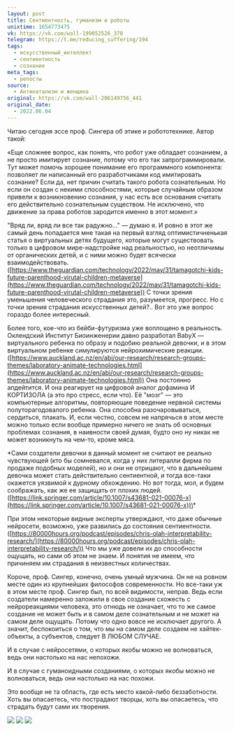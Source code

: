 ```yaml
---
layout: post
title: Сентиентность, гуманизм и роботы
unixtime: 1654773475
vk: https://vk.com/wall-199052526_370
telegram: https://t.me/reducing_suffering/194
tags:
  - искусственный_интеллект
  - сентиентность
  - сознание
meta_tags:
  - репосты
source:
  - Антинатализм и женщина
original: https://vk.com/wall-206149756_441
original_date:
  - 2022.06.04
---
```

Читаю сегодня эссе проф. Сингера об этике и робототехнике. Автор такой:

«Еще сложнее вопрос, как понять, что робот уже обладает сознанием, а не просто имитирует сознание, потому что его так запрограммировали. Тут может помочь хорошее понимание его программного компонента: позволяет ли написанный его разработчиками код имитировать сознание? Если да, нет причин считать такого робота сознательным. Но если он создан с некими способностями, которые случайным образом привели к возникновению сознания, у нас есть все основания считать его действительно сознательным существом. Не исключено, что движение за права роботов зародится именно в этот момент.»

"Вряд ли, вряд ли все так радужно..." — думаю я. И ровно в этот же самый день попадается мне такая на первый взгляд оптимистичненькая статья о виртуальных детях будущего, которые могут существовать только в цифровом мире-надстройке над реальностью, но неотличимы от органических детей, и с ними можно будет всячески взаимодействовать. ([https://www.theguardian.com/technology/2022/may/31/tamagotchi-kids-future-parenthood-virutal-children-metaverse](https://www.theguardian.com/technology/2022/may/31/tamagotchi-kids-future-parenthood-virutal-children-metaverse)) С точки зрения уменьшения человеческого страдания это, разумеется, прогресс. Но с точки зрения страдания искусственных детей?.. Вот это уже вопрос гораздо более интересный.

Более того, кое-что из бейби-футуризма уже воплощено в реальность. Оклендский Институт Биоинженерии давно разработал BabyX — виртуального ребенка по образу и подобию реальной девочки, и в этом виртуальном ребенке симулируются нейрохимические реакции. ([https://www.auckland.ac.nz/en/abi/our-research/research-groups-themes/laboratory-animate-technologies.html](https://www.auckland.ac.nz/en/abi/our-research/research-groups-themes/laboratory-animate-technologies.html)) Она постоянно апдейтится. И она реагирует на цифровой аналог дофамина И КОРТИЗОЛА (а это про стресс, если что). Её "мозг" — это компьютерные алгоритмы, повторяющие поведение нервной системы полуторагодовалого ребенка. Она способна разочаровываться, сердиться, плакать. И, если честно, совсем не напрячься в этом месте можно только если вообще примерно ничего не знать об основных проблемах сознания, в наивности своей думая, будто оно ну никак не может возникнуть на чем-то, кроме мяса. 

\*Сами создатели девочки в данный момент не считают ее реально чувствующей (кто бы сомневался, когда у них литералли фирма по продаже подобных моделей), но и они не отрицают, что в дальнейшем девочка может стать действительно сентиентной, и тогда все-таки окажется уязвимой к дурному обхождению. Но вот тогда, мол, и будем соображать, как же ее защищать от плохих людей. ([https://link.springer.com/article/10.1007/s43681-021-00076-x](https://link.springer.com/article/10.1007/s43681-021-00076-x))\*

При этом некоторые видные эксперты  утверждают, что даже обычные нейросети, возможно, уже развились до состояния сентиентности. ([https://80000hours.org/podcast/episodes/chris-olah-interpretability-research/](https://80000hours.org/podcast/episodes/chris-olah-interpretability-research/)) Что мы уже довели их до способности ощущать, но сами об этом не знаем. И понятия не имеем, что причиняем им страдания в неизвестных количествах.

Короче, проф. Сингер, конечно, очень умный мужчина. Он не на ровном месте один из крупнейших философов современности. Но все-таки уж в этом месте проф. Сингер был, по всей видимости, неправ. Ведь если создатели намеренно заложили в свое создание схожесть с нейрореакциями человека, это отнюдь не означает, что то же самое создание не может быть и в самом деле сознательным и не может на самом деле ощущать. Потому что одно вовсе не исключает другого. А значит, беспокоиться о том, что мы на самом деле создаем не хайтек-объекты, а субъектов, следует В ЛЮБОМ СЛУЧАЕ. 

И в случае с нейросетями, о которых якобы можно не волноваться, ведь они настолько на нас непохожи.

И в случае с гуманоидными созданиями, о которых якобы можно не волноваться, ведь они настолько на нас похожи.

Это вообще не та область, где есть место какой-либо беззаботности.  Хоть вы опасаетесь, что пострадают творцы, хоть вы опасаетесь, что страдать будут сами их творения.

![](https://sun9-28.userapi.com/impg/ar1CxIgLhlh0t5sVPEQgxfDj6i7_gRnmzKhdOQ/t2qR2VQou5o.jpg?size=634x333&quality=95&sign=f06c6c459eccec0ae5e6406633fa088b&type=album)
![](https://sun9-2.userapi.com/impg/Kc4cNi8NZNrFvKpmS-I1wA1orZE-nhp3tNODog/EFlrvKcykyE.jpg?size=634x423&quality=95&sign=7b0d8a6f6c429a3d27b58f0ecb8cfc95&type=album)
![](https://sun9-59.userapi.com/impg/dI7ieCk9HIsTJEm72mnn8L7cFphl3I1dO2rBWQ/Dn-hKN6W7Hw.jpg?size=634x417&quality=95&sign=4a6f2e87992f65b276080124e8de7d35&type=album)